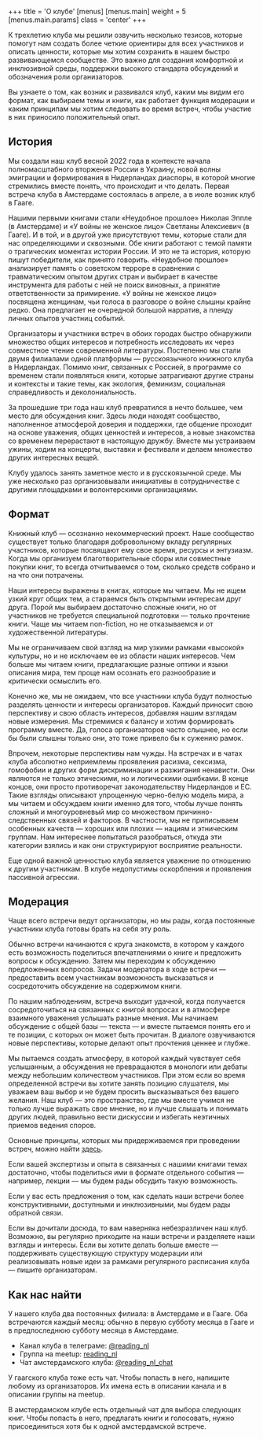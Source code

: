 +++
title = 'О клубе'
[menus]
  [menus.main]
    weight = 5
    [menus.main.params]
      class = 'center'
+++

К трехлетию клуба мы решили озвучить несколько тезисов, которые помогут нам создать более четкие ориентиры для всех участников и описать ценности, которые мы хотим сохранить в нашем быстро развивающемся сообществе. Это важно для создания комфортной и инклюзивной среды, поддержки высокого стандарта обсуждений и обозначения роли организаторов.

Вы узнаете о том, как возник и развивался клуб, каким мы видим его формат, как выбираем темы и книги, как работает функция модерации и каким принципам мы хотим следовать во время встреч, чтобы участие в них приносило положительный опыт.

## История

Мы создали наш клуб весной 2022 года в контексте начала полномасштабного вторжения России в Украину, новой волны эмиграции и формирования в Нидерландах диаспоры, в которой многие стремились вместе понять, что происходит и что делать. Первая встреча клуба в Амстердаме состоялась в апреле, а в июле возник клуб в Гааге.

Нашими первыми книгами стали «Неудобное прошлое» Николая Эппле (в Амстердаме) и «У войны не женское лицо» Светланы Алексиевич (в Гааге). И в той, и в другой уже присутствуют темы, которые стали для нас определяющими и сквозными. Обе книги работают с темой памяти о трагических моментах истории России. И это не та история, которую пишут победители, как принято говорить. «Неудобное прошлое» анализирует память о советском терроре в сравнении с травматическим опытом других стран и выбирает в качестве инструмента для работы с ней не поиск виновных, а принятие ответственности за примирение. «У войны не женское лицо» посвящена женщинам, чьи голоса в разговоре о войне слышны крайне редко. Она предлагает не очередной большой нарратив, а плеяду личных опытов участниц событий.

Организаторы и участники встреч в обоих городах быстро обнаружили множество общих интересов и потребность исследовать их через совместное чтение современной литературы. Постепенно мы стали двумя филиалами одной платформы — русскоязычного книжного клуба в Нидерландах. Помимо книг, связанных с Россией, в программе со временем стали появляться книги, которые затрагивают другие страны и контексты и такие темы, как экология, феминизм, социальная справедливость и деколониальность.

За прошедшие три года наш клуб превратился в нечто большее, чем место для обсуждения книг. Здесь люди находят сообщество, наполненное атмосферой доверия и поддержки, где общение проходит на основе уважения, общих ценностей и интересов, а новые знакомства со временем перерастают в настоящую дружбу. Вместе мы устраиваем ужины, ходим на концерты, выставки и фестивали и делаем множество других интересных вещей.

Клубу удалось занять заметное место и в русскоязычной среде. Мы уже несколько раз организовывали инициативы в сотрудничестве с другими площадками и волонтерскими организациями.

## Формат

Книжный клуб — осознанно некоммерческий проект. Наше сообщество существует только благодаря добровольному вкладу регулярных участников, которые посвящают ему свое время, ресурсы и энтузиазм. Когда мы организуем благотворительные сборы или совместные покупки книг, то всегда отчитываемся о том, сколько средств собрано и на что они потрачены.

Наши интересы выражены в книгах, которые мы читаем. Мы не ищем узкий круг общих тем, а стараемся быть открытыми интересам друг друга. Порой мы выбираем достаточно сложные книги, но от участников не требуется специальной подготовки — только прочтение книги. Чаще мы читаем non-fiction, но не отказываемся и от художественной литературы.

Мы не ограничиваем свой взгляд на мир узкими рамками «высокой» культуры, но и не исключаем ее из области наших интересов. Чем больше мы читаем книги, предлагающие разные оптики и языки описания мира, тем проще нам осознать его разнообразие и критически осмыслить его.

Конечно же, мы не ожидаем, что все участники клуба будут полностью разделять ценности и интересы организаторов. Каждый приносит свою перспективу и свою область интересов, добавляя нашим взглядам новые измерения. Мы стремимся к балансу и хотим формировать программу вместе. Да, голоса организаторов часто слышнее, но если бы были слышны только они, это тоже привело бы к сужению рамок.

Впрочем, некоторые перспективы нам чужды. На встречах и в чатах клуба абсолютно неприемлемы проявления расизма, сексизма, гомофобии и других форм дискриминации и разжигания ненависти. Они являются не только этическими, но и логическими ошибками. В конце концов, они просто противоречат законодательству Нидерландов и ЕС. Такие взгляды описывают упрощенную черно-белую модель мира,  а мы читаем и обсуждаем книги именно для того, чтобы лучше понять сложный и многоуровневый мир со множеством причинно-следственных связей и факторов. В частности, мы не приписываем особенных качеств — хороших или плохих — нациям и этническим группам. Нам интереснее попытаться разобраться, откуда эти категории взялись и как они структурируют восприятие реальности.

Еще одной важной ценностью клуба является уважение по отношению к другим участникам. В клубе недопустимы оскорбления и проявления пассивной агрессии.

## Модерация

Чаще всего встречи ведут организаторы, но мы рады, когда постоянные участники клуба готовы брать на себя эту роль.

Обычно встречи начинаются с круга знакомств, в котором у каждого есть возможность поделиться впечатлениями о книге и предложить вопросы к обсуждению. Затем мы переходим к обсуждению предложенных вопросов. Задачи модератора в ходе встречи — предоставить всем участникам возможность высказаться и сосредоточить обсуждение на содержимом книги.

По нашим наблюдениям, встреча выходит удачной, когда получается сосредоточиться на связанных с книгой вопросах и в атмосфере взаимного уважения услышать разные мнения. Мы начинаем обсуждение с общей базы — текста — и вместе пытаемся понять его и те позиции, с которых он может быть прочитан. В диалоге озвучиваются новые перспективы, которые делают опыт прочтения ценнее и глубже.

Мы пытаемся создать атмосферу, в которой каждый чувствует себя услышанным, а обсуждения не превращаются в монологи или дебаты между небольшим количеством участников. При этом если во время определенной встречи вы хотите занять позицию слушателя, мы уважаем ваш выбор и не будем просить высказываться без вашего желания. Наш клуб — это пространство, где мы вместе учимся не только лучше выражать свое мнение, но и лучше слышать и понимать других людей, правильно вести дискуссии и избегать неэтичных приемов ведения споров.

Основные принципы, которых мы придерживаемся при проведении встреч, можно найти [здесь](/rules/).

Если вашей экспертизы и опыта в связанных с нашими книгами темах достаточно, чтобы поделиться ими в формате отдельного события — например, лекции — мы будем рады обсудить такую возможность.

Если у вас есть предложения о том, как сделать наши встречи более конструктивными, доступными и инклюзивными, мы будем рады обратной связи.

Если вы дочитали досюда, то вам наверняка небезразличен наш клуб. Возможно, вы регулярно приходите на наши встречи и разделяете наши взгляды и интересы. Если вы хотите делать больше вместе — поддерживать существующую структуру модерации или реализовывать новые идеи за рамками регулярного расписания клуба — пишите организаторам.

## Как нас найти

У нашего клуба два постоянных филиала: в Амстердаме и в Гааге. Оба встречаются каждый месяц: обычно в первую субботу месяца в Гааге и в предпоследнюю субботу месяца в Амстердаме.

- Канал клуба в телеграме: [@reading_nl](https://t.me/reading_nl)
- Группа на meetup: [reading_nl](https://meetup.com/reading_nl)
- Чат амстердамского клуба: [@reading_nl_chat](https://t.me/reading_nl_chat)

У гаагского клуба тоже есть чат. Чтобы попасть в него, напишите любому из организаторов. Их имена есть в описании канала и в описании группы на meetup.

В амстердамском клубе есть отдельный чат для выбора следующих книг. Чтобы попасть в него, предлагать книги и голосовать, нужно присоединиться хотя бы к одной амстердамской встрече.